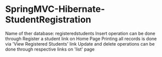 # SpringMVC-Hibernate-StudentRegistration
Name of ther database: registeredstudents
Insert operation can be done through Register a student link on Home Page
Printing all records is done via 'View Registered Students' link
Update and delete operations can be done through respective links on 'list' page
